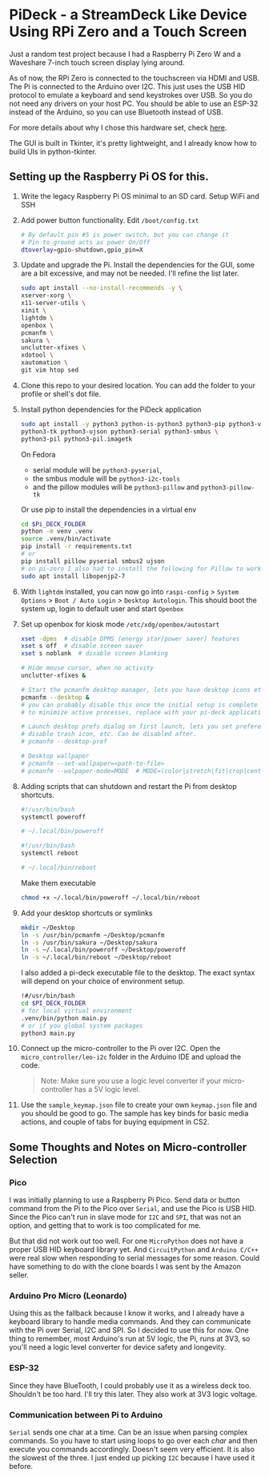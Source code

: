 # PiDeck - a StreamDeck Like Device Using RPi Zero and a Touch Screen

Just a random test project because I had a Raspberry Pi Zero W and a Waveshare
7-inch touch screen display lying around.

As of now, the RPi Zero is connected to the touchscreen via HDMI and USB. The Pi
is connected to the Arduino over I2C. This just uses the USB HID protocol to
emulate a keyboard and send keystrokes over USB. So you do not need
any drivers on your host PC. You should be able to use an ESP-32 instead of
the Arduino, so you can use Bluetooth instead of USB.

For more details about why I chose this hardware set, check
[here](#some-thoughts-and-notes-on-micro-controller-selection).

The GUI is built in Tkinter, it's pretty lightweight, and I already know how to
build UIs in python-tkinter.

## Setting up the Raspberry Pi OS for this.
1. Write the legacy Raspberry Pi OS minimal to an SD card. Setup WiFi and SSH

2. Add power button functionality. Edit `/boot/config.txt`
    ```bash
    # By default pin #5 is power switch, but you can change it
    # Pin to ground acts as power On/Off
    dtoverlay=gpio-shutdown,gpio_pin=X
    ```

3. Update and upgrade the Pi. Install the dependencies for the GUI, some are a
bit excessive, and may not be needed. I'll refine the list later.
    ```bash
    sudo apt install --no-install-recommends -y \
    xserver-xorg \
    x11-server-utils \
    xinit \
    lightdm \
    openbox \
    pcmanfm \
    sakura \
    unclutter-xfixes \
    xdotool \
    xautomation \
    git vim htop sed
    ```

4. Clone this repo to your desired location. You can add the folder to your
profile or shell's dot file.

5. Install python dependencies for the PiDeck application
    ```bash
    sudo apt install -y python3 python-is-python3 python3-pip python3-venv \
    python3-tk python3-ujson python3-serial python3-smbus \
    python3-pil python3-pil.imagetk
    ```
    On Fedora
    - serial module will be `python3-pyserial`,
    - the smbus module will be `python3-i2c-tools`
    - and the pillow modules will be `python3-pillow` and `python3-pillow-tk`

    Or use pip to install the dependencies in a virtual env
    ```bash
    cd $Pi_DECK_FOLDER
    python -m venv .venv
    source .venv/bin/activate
    pip install -r requirements.txt
    # or
    pip install pillow pyserial smbus2 ujson
    # on pi-zero I also had to install the following for Pillow to work
    sudo apt install libopenjp2-7
    ```

6. With `lightdm` installed, you can now go into `raspi-config` >
`System Options` > `Boot / Auto Login` > `Desktop Autologin`. This should boot
the system up, login to default user and start `Openbox`

7. Set up openbox for kiosk mode `/etc/xdg/openbox/autostart`
    ```bash
    xset -dpms  # disable DPMS (energy star/power saver) features
    xset s off  # disable screen saver
    xset s noblank  # disable screen blanking

    # Hide mouse cursor, when no activity
    unclutter-xfixes &

    # Start the pcmanfm desktop manager, lets you have desktop icons etc
    pcmanfm --desktop &
    # you can probably disable this once the initial setup is complete
    # to minimize active processes, replace with your pi-deck application

    # Launch desktop prefs dialog on first launch, lets you set preferences
    # disable trash icon, etc. Can be disabled after.
    # pcmanfm --desktop-pref

    # Desktop wallpaper
    # pcmanfm --set-wallpaper=<path-to-file>
    # pcmanfm --walpaper-mode=MODE  # MODE=(color|stretch|fit|crop|center|tile|screen)
    ```

8. Adding scripts that can shutdown and restart the Pi from desktop shortcuts.
    ```bash
    #!/usr/bin/bash
    systemctl poweroff

    # ~/.local/bin/poweroff
    ```

    ```bash
    #!/usr/bin/bash
    systemctl reboot

    # ~/.local/bin/reboot
    ```

    Make them executable
    ```bash
    chmod +x ~/.local/bin/poweroff ~/.local/bin/reboot
    ```

9.  Add your desktop shortcuts or symlinks
    ```bash
    mkdir ~/Desktop
    ln -s /usr/bin/pcmanfm ~/Desktop/pcmanfm
    ln -s /usr/bin/sakura ~/Desktop/sakura
    ln -s ~/.local/bin/poweroff ~/Desktop/poweroff
    ln -s ~/.local/bin/reboot ~/Desktop/reboot
    ```
    I also added a pi-deck executable file to the desktop. The exact syntax will
    depend on your choice of environment setup.
    ```bash
    !#/usr/bin/bash
    cd $PI_DECK_FOLDER
    # for local virtual environment
    .venv/bin/python main.py
    # or if you global system packages
    python3 main.py
    ```

10. Connect up the micro-controller to the Pi over I2C. Open the
`micro_controller/leo-i2c` folder in the Arduino IDE and upload the code.
    > Note: Make sure you use a logic level converter if your micro-controller
    > has a 5V logic level.

11. Use the `sample_keymap.json` file to create your own `keymap.json` file and
you should be good to go. The sample has key binds for basic media actions,
and couple of tabs for buying equipment in CS2.

## Some Thoughts and Notes on Micro-controller Selection
### Pico
I was initially planning to use a Raspberry Pi Pico. Send data or
button command from the Pi to the Pico over `Serial`, and use the Pico is USB
HID. Since the Pico can't run in slave mode for `I2C` and `SPI`, that was not an
option, and getting that to work is too complicated for me.

But that did not work out too well. For one `MicroPython` does not have a
proper USB HID keyboard library yet. And `CircuitPython` and `Arduino C/C++`
were real slow when responding to serial messages for some reason. Could have
something to do with the clone boards I was sent by the Amazon seller.

### Arduino Pro Micro (Leonardo)
Using this as the fallback because I know it works, and I already have a
keyboard library to handle media commands. And they can communicate with the Pi
over Serial, I2C and SPI. So I decided to use this for now. One thing to
remember, most Arduino's run at 5V logic, the Pi, runs at 3V3, so you'll need
a logic level converter for device safety and longevity.

### ESP-32
Since they have BlueTooth, I could probably use it as a wireless deck too.
Shouldn't be too hard. I'll try this later. They also work at 3V3 logic voltage.

### Communication between Pi to Arduino
`Serial` sends one char at a time. Can be an issue when parsing complex
commands. So you have to start using loops to go over each *char* and then
execute you commands accordingly. Doesn't seem very efficient. It is also the
slowest of the three. I just ended up picking `I2C` because I have used it
before.
